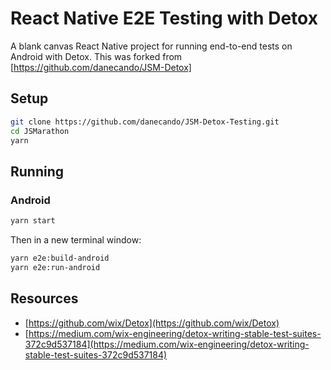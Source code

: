 # React Native E2E Testing with Detox

A blank canvas React Native project for running end-to-end tests on Android with Detox. This was forked from [https://github.com/danecando/JSM-Detox]


## Setup

```bash
git clone https://github.com/danecando/JSM-Detox-Testing.git
cd JSMarathon
yarn
```

## Running

### Android

```bash
yarn start
```

Then in a new terminal window:

```bash
yarn e2e:build-android
yarn e2e:run-android
```

## Resources

- [https://github.com/wix/Detox](https://github.com/wix/Detox)
- [https://medium.com/wix-engineering/detox-writing-stable-test-suites-372c9d537184](https://medium.com/wix-engineering/detox-writing-stable-test-suites-372c9d537184)
